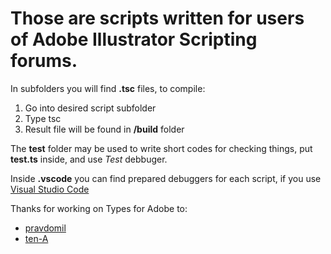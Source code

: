 # Those are scripts written for users of Adobe Illustrator Scripting forums.

In subfolders you will find **.tsc** files, to compile:
1. Go into desired script subfolder
2. Type tsc
3. Result file will be found in **/build** folder

The **test** folder may be used to write short codes for checking things, put **test.ts** inside, and use *Test* debbuger.

Inside **.vscode** you can find prepared debuggers for each script, if you use [Visual Studio Code](https://code.visualstudio.com/)

Thanks for working on Types for Adobe to:
- [pravdomil](https://github.com/pravdomil)
- [ten-A](https:/github.com/ten-A)